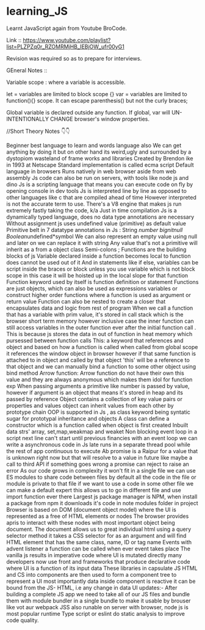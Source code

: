 # learning_JS

Learnt JavaScript again from Youtube BroCode.

Link :: https://www.youtube.com/playlist?list=PLZPZq0r_RZOMRMjHB_IEBjOW_ufr00yG1

Revision was required so as to prepare for interviews.

GEneral Notes ::

Variable scope : where a variable is accessible.

let = variables are limited to block scope {}
var = variables are limited to function(){} scope. It can escape parenthesis() but not the curly braces;

Global variable is declared outside any function.
If global, var will UN-INTENTIONALLY CHANGE browser's window properties.

//Short Theory Notes 👇👇

Beginner best language to learn and words language also
We can get anything by doing it but on other hand its weird,ugly and surrounded by a dystopiom wasteland of frame works and libraries
Created by Brendon ike in 1993 at Netscape
Standard implementation is called ecma script
Default language in browsers
Runs natively in web browser aside from web assembly
Js code can also be run on servers, with tools like node js and dino
Js is a scripting language that means you can execute code on fly by opening console in dev tools
Js is interpreted line by line as opposed to other languages like c that are compiled ahead of time
However interpreted is not the accurate term to use. There's a V8 engine that makes js run extremely fastly taking the code, k/a Just in time compilation
Js is a dynamically typed language, does no data type annotations are necessary
Without assignment js uses undefined value (primitive) as default value
Primitive belt in 7 datatype annotations in Js :
String *number *bignit*null
Boolean*undefined\*symbol
We can also represent an empty value using null and later on we can replace it with string
Any value that's not a primitive will inherit as a from a object class
Semi-colons ;
Functions are the building blocks of js
Variable declared inside a function becomes local to function does cannot be used out of it
And in statements like if else, variables can be script inside the braces or block unless you use variable which is not block scope in this case it will be hoisted up in the local slope for that function
Function keyword used by itself is function definition or statement
Functions are just objects, which can also be used as expressions variables or construct higher order functions where a function is used as argument or return value
Function can also be nested to create a closer that encapsulates data and logic from rest of program
When we call a function that has a variable with prim value, it's stored in call stack which is the browser short term memory however inclusive case the inner function can still access variables in the outer function ever after the initial function call . This is because js stores the data in out of function in heat memory which pursessed between function calls
This: a keyword that references and object and based on how a function is called when called from global scope it references the window object in browser however if that same function is attached to in object and called by that object 'this' will be a reference to that object and we can manually bind a function to some other object using bind method
Arrow function: Arrow function do not have their own this value and they are always anonymous which makes them idol for function exp
When passing arguments a primitive like number is passed by value, however if argument is an object that means it's stored in heap and its passed by reference
Object contains a collection of key value pairs or properties and values object can inherit values from each other by prototype chain
OOP is supported in Js , as class keyword being syntatic sugar for prototypal inheritance and objects
A class can define a constructor which is a function called when object is first created
Inbuilt data strs' array, set,map,weakmap and weaket
Non blocking event loop in a script next line can't start until previous financies with an event loop we can write a asynchronous code in Js late runs in a separate thread pool while the rest of app continuous to execute
Ab promise is a Raipur for a value that is unknown right now but that will resolve to a value in future like maybe a call to third API if something goes wrong a promise can reject to raise an error
As our code grows in complexity it won't fit in a single file we can use ES modules to share code between files by default all the code in the file or module is private to that file if we want to use a code in some other file we can make a default expert this allows us to go in different file and use import function ever there
Largest js package manager is NPM, when install a package from npm it downloads it's code in note modules folder in project
Browser is based on DOM (document object model) where the UI is represented as a free of HTML elements or nodes
The browser provides apris to interact with these nodes with most important object being document. The document allows us to great individual html using a query selector method it takes a CSS selector for as an argument and will find HTML element that has the same class, name, ID or tag name
Events with advent listener a function can be called when ever event takes place
The vanilla js results in imperative code where UI is mutated directly many developers now use front and frameworks that produce declarative code where UI is a function of its input data
These libraries in capsulate JS HTML and CS into components are then used to form a component tree to represent a UI most importantly data inside component is reactive it can be bound from the JS- HTML, i.e any change in data UI updates:-
After building a complete JS app we need to take all of our JS files and bundle them with module bundler in a single bundle to make it usable by brouser like vot aur webpack
JSS also runable on server with browser, node js is most popular runtime
Type script or eslint do static analysis to improve code quality.
